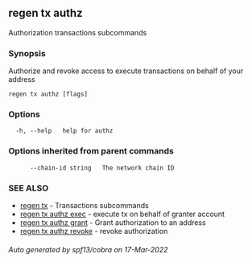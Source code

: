 ## regen tx authz

Authorization transactions subcommands

### Synopsis

Authorize and revoke access to execute transactions on behalf of your address

```
regen tx authz [flags]
```

### Options

```
  -h, --help   help for authz
```

### Options inherited from parent commands

```
      --chain-id string   The network chain ID
```

### SEE ALSO

* [regen tx](regen_tx.md)	 - Transactions subcommands
* [regen tx authz exec](regen_tx_authz_exec.md)	 - execute tx on behalf of granter account
* [regen tx authz grant](regen_tx_authz_grant.md)	 - Grant authorization to an address
* [regen tx authz revoke](regen_tx_authz_revoke.md)	 - revoke authorization

###### Auto generated by spf13/cobra on 17-Mar-2022
